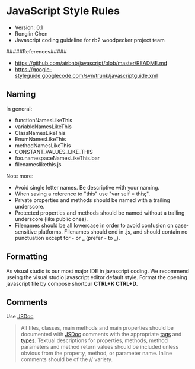 JavaScript Style Rules
==============================
+ Version: 0.1
+ Ronglin Chen
+ Javascript coding guideline for rb2 woodpecker project team

#####References#####
+ https://github.com/airbnb/javascript/blob/master/README.md
+ https://google-styleguide.googlecode.com/svn/trunk/javascriptguide.xml

Naming
--------
In general:
+ functionNamesLikeThis
+ variableNamesLikeThis
+ ClassNamesLikeThis
+ EnumNamesLikeThis
+ methodNamesLikeThis
+ CONSTANT_VALUES_LIKE_THIS
+ foo.namespaceNamesLikeThis.bar
+ filenameslikethis.js

Note more:
+ Avoid single letter names. Be descriptive with your naming.
+ When saving a reference to "this" use "var self = this;". 
+ Private properties and methods should be named with a trailing underscore.
+ Protected properties and methods should be named without a trailing underscore (like public ones).
+ Filenames should be all lowercase in order to avoid confusion on case-sensitive platforms. Filenames should end in .js, and should contain no punctuation except for - or _ (prefer - to _).

Formatting
-----------------------
As visual studio is our most major IDE in javascript coding. We recommend useing the visual studio javascript editor default style. Format the opening javascript file by compose shortcur **CTRL+K  CTRL+D**.

Comments
-----------
Use [JSDoc](http://code.google.com/p/jsdoc-toolkit/)

> All files, classes, main methods and main properties should be documented with [JSDoc](http://code.google.com/p/jsdoc-toolkit/) comments with the appropriate [tags](https://google-styleguide.googlecode.com/svn/trunk/javascriptguide.xml#JSDoc_Tag_Reference) and [types](https://google-styleguide.googlecode.com/svn/trunk/javascriptguide.xml#JsTypes). Textual descriptions for properties, methods, method parameters and method return values should be included unless obvious from the property, method, or parameter name. Inline comments should be of the // variety.
